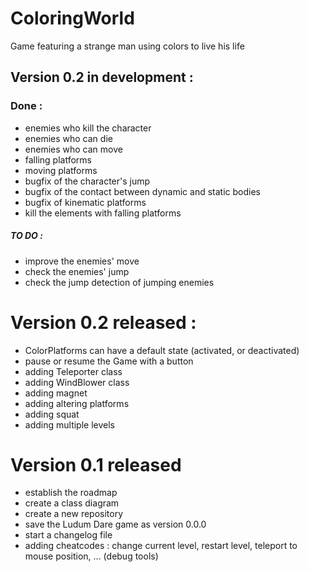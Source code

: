 # ColoringWorld
Game featuring a strange man using colors to live his life

## Version 0.2 in development :
### Done :
* enemies who kill the character
* enemies who can die
* enemies who can move
* falling platforms
* moving platforms
* bugfix of the character's jump
* bugfix of the contact between dynamic and static bodies 
* bugfix of kinematic platforms
* kill the elements with falling platforms

##### TO DO :

- improve the enemies' move
- check the enemies' jump
- check the jump detection of jumping enemies


# Version 0.2 released :
* ColorPlatforms can have a default state (activated, or deactivated)
* pause or resume the Game with a button
* adding Teleporter class
* adding WindBlower class
* adding magnet
* adding altering platforms
* adding squat
* adding multiple levels


# Version 0.1 released
* establish the roadmap
* create a class diagram
* create a new repository
* save the Ludum Dare game as version 0.0.0
* start a changelog file
* adding cheatcodes : change current level, restart level, teleport to mouse position, … (debug tools)

